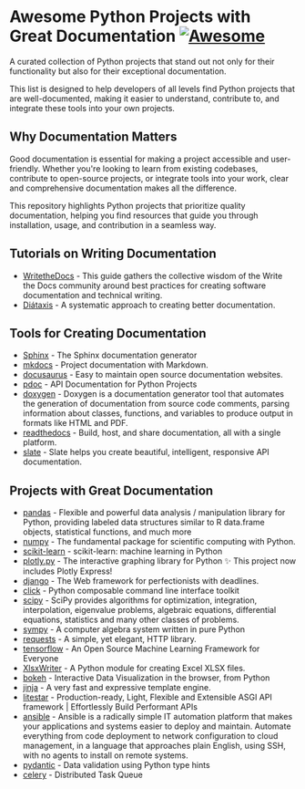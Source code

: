 # Awesome Python Projects with Great Documentation [![Awesome](https://cdn.rawgit.com/sindresorhus/awesome/d7305f38d29fed78fa85652e3a63e154dd8e8829/media/badge.svg)](https://github.com/sindresorhus/awesome)

A curated collection of Python projects that stand out not only for their functionality but also for their exceptional documentation. 

This list is designed to help developers of all levels find Python projects that are well-documented, making it easier to understand, contribute to, and integrate these tools into your own projects.

## Why Documentation Matters
Good documentation is essential for making a project accessible and user-friendly. Whether you're looking to learn from existing codebases, contribute to open-source projects, or integrate tools into your work, clear and comprehensive documentation makes all the difference. 

This repository highlights Python projects that prioritize quality documentation, helping you find resources that guide you through installation, usage, and contribution in a seamless way.


## Tutorials on Writing Documentation
* [WritetheDocs](https://www.writethedocs.org/guide/) - This guide gathers the collective wisdom of the Write the Docs community around best practices for creating software documentation and technical writing.
* [Diátaxis](https://diataxis.fr/) - A systematic approach to creating better documentation.


## Tools for Creating Documentation
* [Sphinx](https://github.com/sphinx-doc/sphinx) - The Sphinx documentation generator
* [mkdocs](https://github.com/mkdocs/mkdocs) - Project documentation with Markdown.
* [docusaurus](https://github.com/facebook/docusaurus) - Easy to maintain open source documentation websites.
* [pdoc](https://github.com/mitmproxy/pdoc) - API Documentation for Python Projects
* [doxygen](https://github.com/doxygen/doxygen) - Doxygen is a documentation generator tool that automates the generation of documentation from source code comments, parsing information about classes, functions, and variables to produce output in formats like HTML and PDF.
* [readthedocs](https://github.com/readthedocs/readthedocs.org) - Build, host, and share documentation, all with a single platform.
* [slate](https://github.com/slatedocs/slate) - Slate helps you create beautiful, intelligent, responsive API documentation.


## Projects with Great Documentation
* [pandas](https://github.com/pandas-dev/pandas/) - Flexible and powerful data analysis / manipulation library for Python, providing labeled data structures similar to R data.frame objects, statistical functions, and much more
* [numpy](https://github.com/numpy/numpy) - The fundamental package for scientific computing with Python.
* [scikit-learn](https://github.com/scikit-learn/scikit-learn) - scikit-learn: machine learning in Python
* [plotly.py](https://github.com/plotly/plotly.py) - The interactive graphing library for Python ✨ This project now includes Plotly Express!
* [django](https://github.com/django/django) - The Web framework for perfectionists with deadlines.
* [click](https://github.com/pallets/click) - Python composable command line interface toolkit
* [scipy](https://github.com/scipy/scipy) - SciPy provides algorithms for optimization, integration, interpolation, eigenvalue problems, algebraic equations, differential equations, statistics and many other classes of problems.
* [sympy](https://github.com/sympy/sympy) - A computer algebra system written in pure Python
* [requests](https://github.com/psf/requests) - A simple, yet elegant, HTTP library.
* [tensorflow](https://github.com/tensorflow/tensorflow) - An Open Source Machine Learning Framework for Everyone
* [XlsxWriter](https://github.com/jmcnamara/XlsxWriter) - A Python module for creating Excel XLSX files.
* [bokeh](https://github.com/bokeh/bokeh) - Interactive Data Visualization in the browser, from Python
* [jinja](https://github.com/pallets/jinja) - A very fast and expressive template engine.
* [litestar](https://github.com/litestar-org/litestar) - Production-ready, Light, Flexible and Extensible ASGI API framework | Effortlessly Build Performant APIs
* [ansible](https://github.com/ansible/ansible) - Ansible is a radically simple IT automation platform that makes your applications and systems easier to deploy and maintain. Automate everything from code deployment to network configuration to cloud management, in a language that approaches plain English, using SSH, with no agents to install on remote systems.
* [pydantic](https://github.com/pydantic/pydantic) - Data validation using Python type hints
* [celery](https://github.com/celery/celery) - Distributed Task Queue
